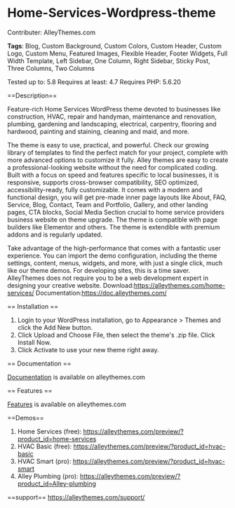 # Home-Services-Wordpress-theme
Contributer: AlleyThemes.com

**Tags**: Blog, Custom Background, Custom Colors, Custom Header, Custom Logo, Custom Menu, Featured Images, Flexible Header, Footer Widgets, Full Width Template, Left Sidebar, One Column, Right Sidebar, Sticky Post, Three Columns, Two Columns

Tested up to: 5.8
Requires at least: 4.7
Requires PHP: 5.6.20

==Description==

Feature-rich Home Services WordPress theme devoted to businesses like construction, HVAC, repair and handyman, maintenance and renovation, plumbing, gardening and landscaping, electrical, carpentry, flooring and hardwood, painting and staining, cleaning and maid, and more. 

The theme is easy to use, practical, and powerful. Check our growing library of templates to find the perfect match for your project, complete with more advanced options to customize it fully. Alley themes are easy to create a professional-looking website without the need for complicated coding. Built with a focus on speed and features specific to local businesses, it is responsive, supports cross-browser compatibility, SEO optimized, accessibility-ready, fully customizable. It comes with a modern and functional design, you will get pre-made inner page layouts like About, FAQ, Service, Blog, Contact, Team and Portfolio, Gallery, and other landing pages, CTA blocks, Social Media Section crucial to home service providers business website on theme upgrade. The theme is compatible with page builders like Elementor and others. The theme is extendible with premium addons and is regularly updated.

Take advantage of the high-performance that comes with a fantastic user experience.
You can import the demo configuration, including the theme settings, content, menus, widgets, and more, with just a single click, much like our theme demos. For developing sites, this is a time saver. AlleyThemes does not require you to be a web development expert in designing your creative website.
Download:https://alleythemes.com/home-services/
Documentation:https://doc.alleythemes.com/

== Installation ==

1. Login to your WordPress installation, go to Appearance > Themes and click the Add New button.
2. Click Upload and Choose File, then select the theme's .zip file. Click Install Now.
3. Click Activate to use your new theme right away.

== Documentation ==

[Documentation](https://doc.alleythemes.com/) is available on alleythemes.com

== Features ==

[Features](https://alleythemes.com/feature/) is available on alleythemes.com

==Demos==
1. Home Services (free): https://alleythemes.com/preview/?product_id=home-services
2. HVAC Basic (free): https://alleythemes.com/preview/?product_id=hvac-basic
3. HVAC Smart (pro): https://alleythemes.com/preview/?product_id=hvac-smart
4. Alley Plumbing (pro): https://alleythemes.com/preview/?product_id=Alley-plumbing

==support==
https://alleythemes.com/support/
